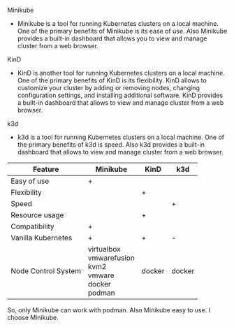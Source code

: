 Minikube
+ Minikube is a tool for running Kubernetes clusters on a local machine. One of the primary benefits of Minikube is its ease of use. Also Minikube provides a built-in dashboard that allows you to view and manage cluster from a web browser.

KinD
+ KinD is another tool for running Kubernetes clusters on a local machine. One of the primary benefits of KinD is its flexibility. KinD allows to customize your cluster by adding or removing nodes, changing configuration settings, and installing additional software. KinD provides a built-in dashboard that allows to view and manage cluster from a web browser.

k3d
+ k3d is a tool for running Kubernetes clusters on a local machine. One of the primary benefits of k3d is speed. Also k3d provides a built-in dashboard that allows to view and manage cluster from a web browser.

| Feature          | Minikube                                                                                               | KinD                                                                                                                                                                              | k3d                                                             |
|------------------------|------------------------------------------------------------------------------------------------------|-------------------------------------------------------------------------------------------------------------------------------------------------------------------------------------|--------------------------------------------------------------------|
| Easy of use | +     |                         |                                                      |
| Flexibility  |    | +  |                                           |
| Speed       |   |          | + |
| Resource usage      |   |     +     |  |
| Compatibility     |  + |          |  |
| Vanilla Kubernetes    |  + |     +     | - |
| Node Control System    |  virtualbox  <br> vmwarefusion  <br> kvm2 <br> vmware <br> docker <br> podman |    docker   |  docker |

So, only Minikube can work with podman. Also Minikube easy to use. I choose Minikube.
